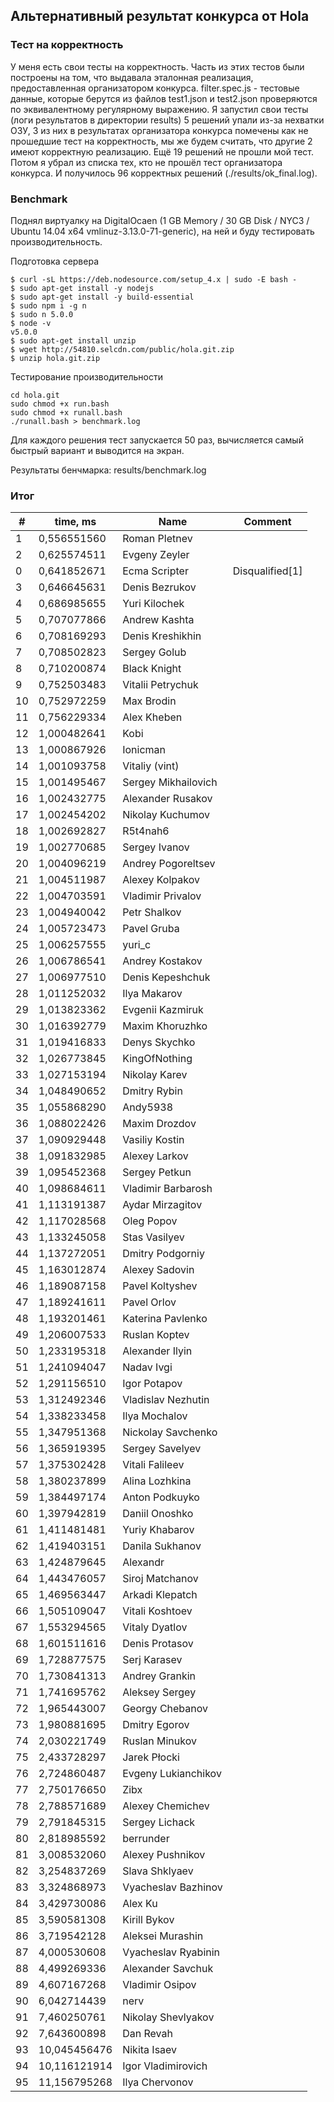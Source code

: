 ## Альтернативный результат конкурса от Hola

### Тест на корректность
У меня есть свои тесты на корректность. Часть из этих тестов были построены на том, что выдавала эталонная реализация, предоставленная организатором конкурса.
filter.spec.js - тестовые данные, которые берутся из файлов test1.json и test2.json проверяются по эквивалентному регулярному выражению.
Я запустил свои тесты (логи результатов в директории results)
5 решений упали из-за нехватки ОЗУ, 3 из них в результатах организатора конкурса помечены как не прошедшие тест на корректность, мы же будем считать, что другие 2 имеют корректную реализацию.
Ещё 19 решений не прошли мой тест.
Потом я убрал из списка тех, кто не прошёл тест организатора конкурса.
И получилось 96 корректных решений (./results/ok_final.log).

### Benchmark
Поднял виртуалку на DigitalOcaen (1 GB Memory / 30 GB Disk / NYC3 / Ubuntu 14.04 x64 vmlinuz-3.13.0-71-generic), на ней и буду тестировать производительность.

Подготовка сервера
```
$ curl -sL https://deb.nodesource.com/setup_4.x | sudo -E bash -
$ sudo apt-get install -y nodejs
$ sudo apt-get install -y build-essential
$ sudo npm i -g n
$ sudo n 5.0.0
$ node -v
v5.0.0
$ sudo apt-get install unzip
$ wget http://54810.selcdn.com/public/hola.git.zip
$ unzip hola.git.zip
```

Тестирование производительности
```
cd hola.git
sudo chmod +x run.bash
sudo chmod +x runall.bash
./runall.bash > benchmark.log
```
Для каждого решения тест запускается 50 раз, вычисляется самый быстрый вариант и выводится на экран.

Результаты бенчмарка: results/benchmark.log

### Итог
\# | time, ms | Name | Comment
--- | --- | --- | ---
1 | 0,556551560 | Roman Pletnev |
2 | 0,625574511 | Evgeny Zeyler |
0 | 0,641852671 | Ecma Scripter | Disqualified[1]
3 | 0,646645631 | Denis Bezrukov |
4 | 0,686985655 | Yuri Kilochek |
5 | 0,707077866 | Andrew Kashta |
6 | 0,708169293 | Denis Kreshikhin |
7 | 0,708502823 | Sergey Golub |
8 | 0,710200874 | Black Knight |
9 | 0,752503483 | Vitalii Petrychuk |
10 | 0,752972259 | Max Brodin |
11 | 0,756229334 | Alex Kheben |
12 | 1,000482641 | Kobi |
13 | 1,000867926 | Ionicman |
14 | 1,001093758 | Vitaliy (vint) |
15 | 1,001495467 | Sergey Mikhailovich |
16 | 1,002432775 | Alexander Rusakov |
17 | 1,002454202 | Nikolay Kuchumov |
18 | 1,002692827 | R5t4nah6 |
19 | 1,002770685 | Sergey Ivanov |
20 | 1,004096219 | Andrey Pogoreltsev |
21 | 1,004511987 | Alexey Kolpakov |
22 | 1,004703591 | Vladimir Privalov |
23 | 1,004940042 | Petr Shalkov |
24 | 1,005723473 | Pavel Gruba |
25 | 1,006257555 | yuri_c |
26 | 1,006786541 | Andrey Kostakov |
27 | 1,006977510 | Denis Kepeshchuk |
28 | 1,011252032 | Ilya Makarov |
29 | 1,013823362 | Evgenii Kazmiruk |
30 | 1,016392779 | Maxim Khoruzhko |
31 | 1,019416833 | Denys Skychko |
32 | 1,026773845 | KingOfNothing |
33 | 1,027153194 | Nikolay Karev |
34 | 1,048490652 | Dmitry Rybin |
35 | 1,055868290 | Andy5938 |
36 | 1,088022426 | Maxim Drozdov |
37 | 1,090929448 | Vasiliy Kostin |
38 | 1,091832985 | Alexey Larkov |
39 | 1,095452368 | Sergey Petkun |
40 | 1,098684611 | Vladimir Barbarosh |
41 | 1,113191387 | Aydar Mirzagitov |
42 | 1,117028568 | Oleg Popov |
43 | 1,133245058 | Stas Vasilyev |
44 | 1,137272051 | Dmitry Podgorniy |
45 | 1,163012874 | Alexey Sadovin |
46 | 1,189087158 | Pavel Koltyshev |
47 | 1,189241611 | Pavel Orlov |
48 | 1,193201461 | Katerina Pavlenko |
49 | 1,206007533 | Ruslan Koptev |
50 | 1,233195318 | Alexander Ilyin |
51 | 1,241094047 | Nadav Ivgi |
52 | 1,291156510 | Igor Potapov |
53 | 1,312492346 | Vladislav Nezhutin |
54 | 1,338233458 | Ilya Mochalov |
55 | 1,347951368 | Nickolay Savchenko |
56 | 1,365919395 | Sergey Savelyev |
57 | 1,375302428 | Vitali Falileev |
58 | 1,380237899 | Alina Lozhkina |
59 | 1,384497174 | Anton Podkuyko |
60 | 1,397942819 | Daniil Onoshko |
61 | 1,411481481 | Yuriy Khabarov |
62 | 1,419403151 | Danila Sukhanov |
63 | 1,424879645 | Alexandr |
64 | 1,443476057 | Siroj Matchanov |
65 | 1,469563447 | Arkadi Klepatch |
66 | 1,505109047 | Vitali Koshtoev |
67 | 1,553294565 | Vitaly Dyatlov |
68 | 1,601511616 | Denis Protasov |
69 | 1,728877575 | Serj Karasev |
70 | 1,730841313 | Andrey Grankin |
71 | 1,741695762 | Aleksey Sergey |
72 | 1,965443007 | Georgy Chebanov |
73 | 1,980881695 | Dmitry Egorov |
74 | 2,030221749 | Ruslan Minukov |
75 | 2,433728297 | Jarek Płocki |
76 | 2,724860487 | Evgeny Lukianchikov |
77 | 2,750176650 | Zibx |
78 | 2,788571689 | Alexey Chemichev |
79 | 2,791845315 | Sergey Lichack |
80 | 2,818985592 | berrunder |
81 | 3,008532060 | Alexey Pushnikov |
82 | 3,254837269 | Slava Shklyaev |
83 | 3,324868973 | Vyacheslav Bazhinov |
84 | 3,429730086 | Alex Ku |
85 | 3,590581308 | Kirill Bykov |
86 | 3,719542128 | Aleksei Murashin |
87 | 4,000530608 | Vyacheslav Ryabinin |
88 | 4,499269336 | Alexander Savchuk |
89 | 4,607167268 | Vladimir Osipov |
90 | 6,042714439 | nerv |
91 | 7,460250761 | Nikolay Shevlyakov |
92 | 7,643600898 | Dan Revah |
93 | 10,045456476 | Nikita Isaev |
94 | 10,116121914 | Igor Vladimirovich |
95 | 11,156795268 | Ilya Chervonov |